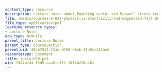 ```yaml
---
content_type: resource
description: Lecture notes about Poynting vector and Maxwell stress tensor.
file: /media/courses/8-022-physics-ii-electricity-and-magnetism-fall-2006/f547af4415d9aaa8cff118164220a401_lecture39.pdf
file_type: application/pdf
learning_resource_types:
- Lecture Notes
ocw_type: OCWFile
parent_title: Lecture Notes
parent_type: CourseSection
parent_uid: 40ce783f-f31e-d750-d8ab-3fb0cc415acb
resourcetype: Document
title: lecture39.pdf
uid: f547af44-15d9-aaa8-cff1-18164220a401
---
```

